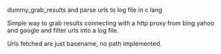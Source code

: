 dummy_grab_results and parse urls to log file in c lang


Simple way to grab results connecting with a http proxy from bing yahoo and google and filter urls into a log file.

Urls fetched are just basename, no path implemented.


